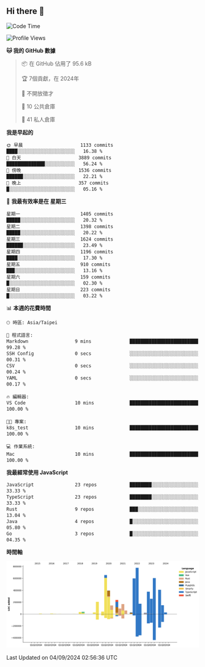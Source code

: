 ## Hi there 👋

<!--START_SECTION:waka-->
![Code Time](http://img.shields.io/badge/Code%20Time-1%20hr-blue)

![Profile Views](http://img.shields.io/badge/%E5%80%8B%E4%BA%BA%E9%A0%81%E9%9D%A2%E7%80%8F%E8%A6%BD%E6%AC%A1%E6%95%B8-96-blue)

**🐱 我的 GitHub 數據** 

> 📦 在 GitHub 佔用了 95.6 kB 
 > 
> 🏆  7個貢獻，在 2024年
 > 
> 🚫 不開放徵才
 > 
> 📜 10 公共倉庫 
 > 
> 🔑 41 私人倉庫 
 > 
**我是早起的** 

```text
🌞 早晨                     1133 commits        ████░░░░░░░░░░░░░░░░░░░░░   16.38 % 
🌆 白天                     3889 commits        ██████████████░░░░░░░░░░░   56.24 % 
🌃 傍晚                     1536 commits        ██████░░░░░░░░░░░░░░░░░░░   22.21 % 
🌙 晚上                     357 commits         █░░░░░░░░░░░░░░░░░░░░░░░░   05.16 % 
```
📅 **我最有效率是在 星期三** 

```text
星期一                      1405 commits        █████░░░░░░░░░░░░░░░░░░░░   20.32 % 
星期二                      1398 commits        █████░░░░░░░░░░░░░░░░░░░░   20.22 % 
星期三                      1624 commits        ██████░░░░░░░░░░░░░░░░░░░   23.49 % 
星期四                      1196 commits        ████░░░░░░░░░░░░░░░░░░░░░   17.30 % 
星期五                      910 commits         ███░░░░░░░░░░░░░░░░░░░░░░   13.16 % 
星期六                      159 commits         █░░░░░░░░░░░░░░░░░░░░░░░░   02.30 % 
星期日                      223 commits         █░░░░░░░░░░░░░░░░░░░░░░░░   03.22 % 
```


📊 **本週的花費時間** 

```text
🕑︎ 時區: Asia/Taipei

💬 程式語言: 
Markdown                 9 mins              █████████████████████████   99.28 % 
SSH Config               0 secs              ░░░░░░░░░░░░░░░░░░░░░░░░░   00.31 % 
CSV                      0 secs              ░░░░░░░░░░░░░░░░░░░░░░░░░   00.24 % 
YAML                     0 secs              ░░░░░░░░░░░░░░░░░░░░░░░░░   00.17 % 

🔥 編輯器: 
VS Code                  10 mins             █████████████████████████   100.00 % 

🐱‍💻 專案: 
k8s_test                 10 mins             █████████████████████████   100.00 % 

💻 作業系統: 
Mac                      10 mins             █████████████████████████   100.00 % 
```

**我最經常使用 JavaScript** 

```text
JavaScript               23 repos            ████████░░░░░░░░░░░░░░░░░   33.33 % 
TypeScript               23 repos            ████████░░░░░░░░░░░░░░░░░   33.33 % 
Rust                     9 repos             ███░░░░░░░░░░░░░░░░░░░░░░   13.04 % 
Java                     4 repos             █░░░░░░░░░░░░░░░░░░░░░░░░   05.80 % 
Go                       3 repos             █░░░░░░░░░░░░░░░░░░░░░░░░   04.35 % 
```



**時間軸**

![Lines of Code chart](https://raw.githubusercontent.com/jos61404/jos61404/main/assets/bar_graph.png)


 Last Updated on 04/09/2024 02:56:36 UTC
<!--END_SECTION:waka-->



<!--
**jos61404/jos61404** is a ✨ _special_ ✨ repository because its `README.md` (this file) appears on your GitHub profile.

Here are some ideas to get you started:

- 🔭 I’m currently working on ...
- 🌱 I’m currently learning ...
- 👯 I’m looking to collaborate on ...
- 🤔 I’m looking for help with ...
- 💬 Ask me about ...
- 📫 How to reach me: ...
- 😄 Pronouns: ...
- ⚡ Fun fact: ...
-->

